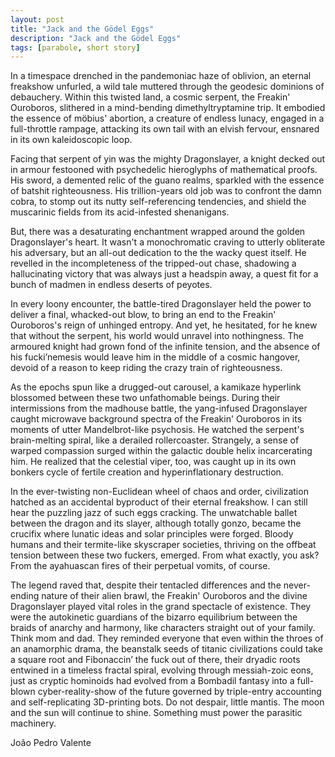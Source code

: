 ```yaml
---
layout: post
title: "Jack and the Gödel Eggs"
description: "Jack and the Gödel Eggs"
tags: [parabole, short story]
---
```


In a timespace drenched in the pandemoniac haze of oblivion, an eternal freakshow unfurled, a wild tale muttered through the geodesic dominions of debauchery. Within this twisted land, a cosmic serpent, the Freakin' Ouroboros, slithered in a mind-bending dimethyltryptamine trip. It embodied the essence of möbius' abortion, a creature of endless lunacy, engaged in a full-throttle rampage, attacking its own tail with an elvish fervour, ensnared in its own kaleidoscopic loop.

Facing that serpent of yin was the mighty Dragonslayer, a knight decked out in armour festooned with psychedelic hieroglyphs of mathematical proofs. His sword, a demented relic of the guano realms, sparkled with the essence of batshit righteousness. His trillion-years old job was to confront the damn cobra, to stomp out its nutty self-referencing tendencies, and shield the muscarinic fields from its acid-infested shenanigans.

But, there was a desaturating enchantment wrapped around the golden Dragonslayer's heart. It wasn't a monochromatic craving to utterly obliterate his adversary, but an all-out dedication to the the wacky quest itself. He revelled in the incompleteness of the tripped-out chase, shadowing a hallucinating victory that was always just a headspin away, a quest fit for a bunch of madmen in endless deserts of peyotes.

In every loony encounter, the battle-tired Dragonslayer held the power to deliver a final, whacked-out blow, to bring an end to the Freakin' Ouroboros's reign of unhinged entropy. And yet, he hesitated, for he knew that without the serpent, his world would unravel into nothingness. The armoured knight had grown fond of the infinite tension, and the absence of his fucki’nemesis would leave him in the middle of a cosmic hangover, devoid of a reason to keep riding the crazy train of righteousness.

As the epochs spun like a drugged-out carousel, a kamikaze hyperlink blossomed between these two unfathomable beings. During their intermissions from the madhouse battle, the yang-infused Dragonslayer caught microwave background spectra of the Freakin' Ouroboros in its moments of utter Mandelbrot-like psychosis. He watched the serpent's brain-melting spiral, like a derailed rollercoaster. Strangely, a sense of warped compassion surged within the galactic double helix incarcerating him. He realized that the celestial viper, too, was caught up in its own bonkers cycle of fertile creation and hyperinflationary destruction.

In the ever-twisting non-Euclidean wheel of chaos and order, civilization hatched as an accidental byproduct of their eternal freakshow. I can still hear the puzzling jazz of such eggs cracking. The unwatchable ballet between the dragon and its slayer, although totally gonzo, became the crucifix where lunatic ideas and solar principles were forged. Bloody humans and their termite-like skyscraper societies, thriving on the offbeat tension between these two fuckers, emerged. From what exactly, you ask? From the ayahuascan fires of their perpetual vomits, of course.

The legend raved that, despite their tentacled differences and the never-ending nature of their alien brawl, the Freakin' Ouroboros and the divine Dragonslayer played vital roles in the grand spectacle of existence. They were the autokinetic guardians of the bizarro equilibrium between the braids of anarchy and harmony, like characters straight out of your family. Think mom and dad. They reminded everyone that even within the throes of an anamorphic drama, the beanstalk seeds of titanic civilizations could take a square root and Fibonaccin’ the fuck out of there, their dryadic roots entwined in a timeless fractal spiral, evolving through messiah-zoic eons, just as cryptic hominoids had evolved from a Bombadil fantasy into a full-blown cyber-reality-show of the future governed by triple-entry accounting and self-replicating 3D-printing bots. Do not despair, little mantis. The moon and the sun will continue to shine. Something must power the parasitic machinery.

João Pedro Valente